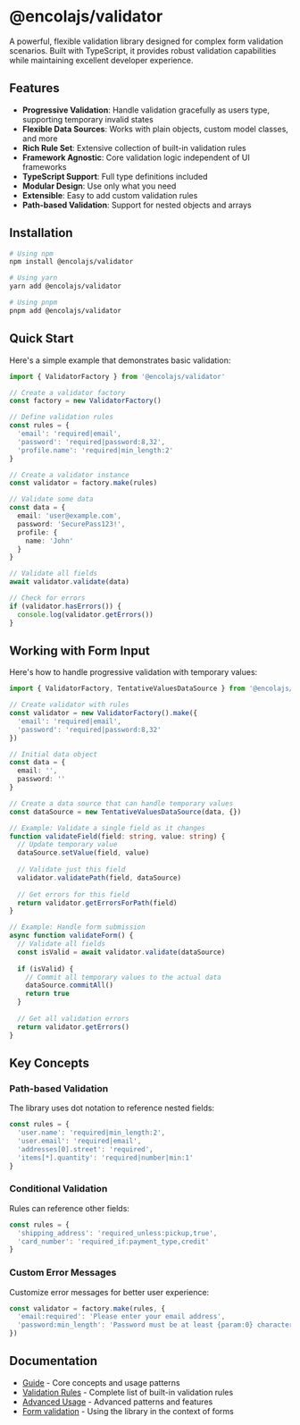 # @encolajs/validator

A powerful, flexible validation library designed for complex form validation scenarios. Built with TypeScript, it provides robust validation capabilities while maintaining excellent developer experience.

## Features

- **Progressive Validation**: Handle validation gracefully as users type, supporting temporary invalid states
- **Flexible Data Sources**: Works with plain objects, custom model classes, and more
- **Rich Rule Set**: Extensive collection of built-in validation rules
- **Framework Agnostic**: Core validation logic independent of UI frameworks
- **TypeScript Support**: Full type definitions included
- **Modular Design**: Use only what you need
- **Extensible**: Easy to add custom validation rules
- **Path-based Validation**: Support for nested objects and arrays

## Installation

```bash
# Using npm
npm install @encolajs/validator

# Using yarn
yarn add @encolajs/validator

# Using pnpm
pnpm add @encolajs/validator
```

## Quick Start

Here's a simple example that demonstrates basic validation:

```typescript
import { ValidatorFactory } from '@encolajs/validator'

// Create a validator factory
const factory = new ValidatorFactory()

// Define validation rules
const rules = {
  'email': 'required|email',
  'password': 'required|password:8,32',
  'profile.name': 'required|min_length:2'
}

// Create a validator instance
const validator = factory.make(rules)

// Validate some data
const data = {
  email: 'user@example.com',
  password: 'SecurePass123!',
  profile: {
    name: 'John'
  }
}

// Validate all fields
await validator.validate(data)

// Check for errors
if (validator.hasErrors()) {
  console.log(validator.getErrors())
}
```

## Working with Form Input

Here's how to handle progressive validation with temporary values:

```typescript
import { ValidatorFactory, TentativeValuesDataSource } from '@encolajs/validator'

// Create validator with rules
const validator = new ValidatorFactory().make({
  'email': 'required|email',
  'password': 'required|password:8,32'
})

// Initial data object
const data = {
  email: '',
  password: ''
}

// Create a data source that can handle temporary values
const dataSource = new TentativeValuesDataSource(data, {})

// Example: Validate a single field as it changes
function validateField(field: string, value: string) {
  // Update temporary value
  dataSource.setValue(field, value)
  
  // Validate just this field
  validator.validatePath(field, dataSource)
  
  // Get errors for this field
  return validator.getErrorsForPath(field)
}

// Example: Handle form submission
async function validateForm() {
  // Validate all fields
  const isValid = await validator.validate(dataSource)
  
  if (isValid) {
    // Commit all temporary values to the actual data
    dataSource.commitAll()
    return true
  }
  
  // Get all validation errors
  return validator.getErrors()
}
```

## Key Concepts

### Path-based Validation

The library uses dot notation to reference nested fields:

```typescript
const rules = {
  'user.name': 'required|min_length:2',
  'user.email': 'required|email',
  'addresses[0].street': 'required',
  'items[*].quantity': 'required|number|min:1'
}
```

### Conditional Validation

Rules can reference other fields:

```typescript
const rules = {
  'shipping_address': 'required_unless:pickup,true',
  'card_number': 'required_if:payment_type,credit'
}
```

### Custom Error Messages

Customize error messages for better user experience:

```typescript
const validator = factory.make(rules, {
  'email:required': 'Please enter your email address',
  'password:min_length': 'Password must be at least {param:0} characters'
})
```

## Documentation

- [Guide](./guide.md) - Core concepts and usage patterns
- [Validation Rules](./validation-rules.md) - Complete list of built-in validation rules
- [Advanced Usage](./advanced-usage.md) - Advanced patterns and features
- [Form validation](./form-validation.md) - Using the library in the context of forms